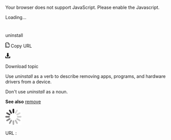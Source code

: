 Your browser does not support JavaScript. Please enable the Javascript.

Loading...

# 

uninstall

![Copy URL](media/uninstall/Copy.png)
Copy URL

![Download](media/uninstall/Download.png)

Download topic

Use *uninstall* as a verb to describe removing apps, programs, and hardware drivers from a device. 

Don't use *uninstall* as a noun.

**See also** [remove](https://worldready.cloudapp.net/Styleguide/Read?id=2700&topicid=32284)

![In progress](media/uninstall/activity-large.gif)

URL :
